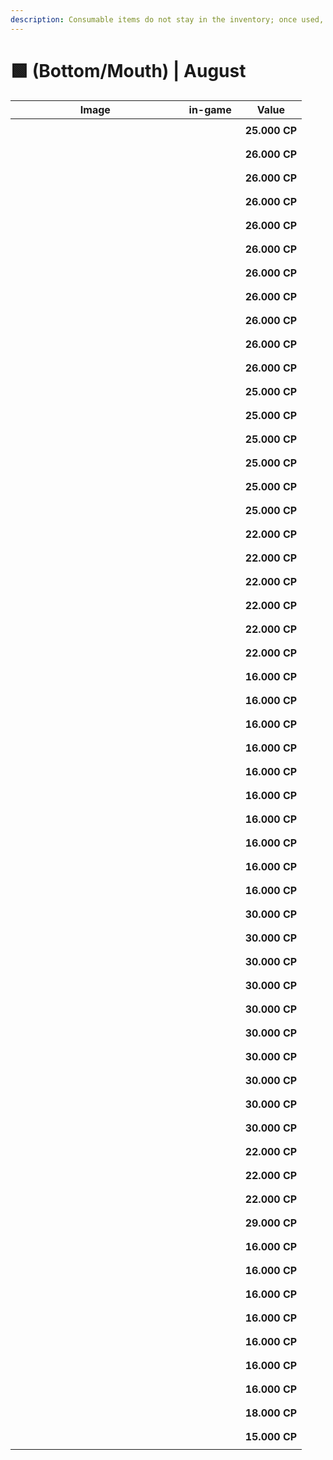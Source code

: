 ```yaml
---
description: Consumable items do not stay in the inventory; once used, they are discarded.
---
```


# 🟩 (Bottom/Mouth) | August

<table><thead><tr><th width="255.6666259765625">Image</th><th>in-game</th><th>Value</th></tr></thead><tbody><tr><td><div><figure><img src="https://2519823574-files.gitbook.io/~/files/v0/b/gitbook-x-prod.appspot.com/o/spaces%2FcRMWNBzOKVfDmKU3tkwa%2Fuploads%2FHVieVV24ijaE63BRw6vW%2Fa1.png?alt=media&#x26;token=97d949f6-e22f-4632-b741-e1843e758181" alt=""><figcaption></figcaption></figure></div></td><td><div><figure><img src="https://2519823574-files.gitbook.io/~/files/v0/b/gitbook-x-prod.appspot.com/o/spaces%2FcRMWNBzOKVfDmKU3tkwa%2Fuploads%2FdZkq2J9abssCukhQpYow%2F1.gif?alt=media&#x26;token=447c6c38-f28f-4be6-b50c-29bca8faf948" alt=""><figcaption></figcaption></figure></div></td><td><strong>25.000 CP</strong></td></tr><tr><td><div><figure><img src="https://2519823574-files.gitbook.io/~/files/v0/b/gitbook-x-prod.appspot.com/o/spaces%2FcRMWNBzOKVfDmKU3tkwa%2Fuploads%2Fi9HKGVpaHVRXOKXesk0F%2Fa2.png?alt=media&#x26;token=c1491bc8-6c69-4579-9018-bc898ae651b3" alt=""><figcaption></figcaption></figure></div></td><td><div><figure><img src="https://2519823574-files.gitbook.io/~/files/v0/b/gitbook-x-prod.appspot.com/o/spaces%2FcRMWNBzOKVfDmKU3tkwa%2Fuploads%2FKi6sfJAk94FGCmKCJdZB%2F2.gif?alt=media&#x26;token=b3323625-45d1-4024-9bc3-c24934044f90" alt=""><figcaption></figcaption></figure></div></td><td><strong>26.000 CP</strong></td></tr><tr><td><div><figure><img src="https://2519823574-files.gitbook.io/~/files/v0/b/gitbook-x-prod.appspot.com/o/spaces%2FcRMWNBzOKVfDmKU3tkwa%2Fuploads%2FhouJdhhIXS4NEHFi6Vwt%2Fa3.png?alt=media&#x26;token=336f8e2d-6f72-4dbe-a808-72c517546500" alt=""><figcaption></figcaption></figure></div></td><td><div><figure><img src="https://2519823574-files.gitbook.io/~/files/v0/b/gitbook-x-prod.appspot.com/o/spaces%2FcRMWNBzOKVfDmKU3tkwa%2Fuploads%2FwVRIFSIhxJQVmuB2yjSS%2F3.gif?alt=media&#x26;token=4a5f1b39-de0e-40a7-a333-a989d18f39f4" alt=""><figcaption></figcaption></figure></div></td><td><strong>26.000 CP</strong></td></tr><tr><td><div><figure><img src="https://2519823574-files.gitbook.io/~/files/v0/b/gitbook-x-prod.appspot.com/o/spaces%2FcRMWNBzOKVfDmKU3tkwa%2Fuploads%2FWyrVqoszTYcjryBGZpRK%2Fa4.png?alt=media&#x26;token=d5cc6705-2543-41e2-b64c-8cc578e1510c" alt=""><figcaption></figcaption></figure></div></td><td><div><figure><img src="https://2519823574-files.gitbook.io/~/files/v0/b/gitbook-x-prod.appspot.com/o/spaces%2FcRMWNBzOKVfDmKU3tkwa%2Fuploads%2FayWdexAZJykAb1E5fpYD%2F4.gif?alt=media&#x26;token=65b3fb1a-2c67-4327-9769-c878b0c428ed" alt=""><figcaption></figcaption></figure></div></td><td><strong>26.000 CP</strong></td></tr><tr><td><div><figure><img src="https://2519823574-files.gitbook.io/~/files/v0/b/gitbook-x-prod.appspot.com/o/spaces%2FcRMWNBzOKVfDmKU3tkwa%2Fuploads%2F4Gs4tZOn1qqeVU9gVn8y%2Fa5.png?alt=media&#x26;token=b2a1adee-2636-46a1-81ca-a7811b8b6a25" alt=""><figcaption></figcaption></figure></div></td><td><div><figure><img src="https://2519823574-files.gitbook.io/~/files/v0/b/gitbook-x-prod.appspot.com/o/spaces%2FcRMWNBzOKVfDmKU3tkwa%2Fuploads%2FbjzRBb5koyZEhv8Dwp3D%2F5.gif?alt=media&#x26;token=d7f109ae-3f43-4ff5-baa8-c8ab334ba219" alt=""><figcaption></figcaption></figure></div></td><td><strong>26.000 CP</strong></td></tr><tr><td><div><figure><img src="https://2519823574-files.gitbook.io/~/files/v0/b/gitbook-x-prod.appspot.com/o/spaces%2FcRMWNBzOKVfDmKU3tkwa%2Fuploads%2FbWI8ZWozhoZKg9s9glc7%2Fa6.png?alt=media&#x26;token=515c53ba-4594-43c5-ba2e-a573fd629c1a" alt=""><figcaption></figcaption></figure></div></td><td><div><figure><img src="https://2519823574-files.gitbook.io/~/files/v0/b/gitbook-x-prod.appspot.com/o/spaces%2FcRMWNBzOKVfDmKU3tkwa%2Fuploads%2FZGTg2mMZwpa44bhNL105%2F6.gif?alt=media&#x26;token=c1bae533-8796-43f8-9aa2-9206bc778e10" alt=""><figcaption></figcaption></figure></div></td><td><strong>26.000 CP</strong></td></tr><tr><td><div><figure><img src="https://2519823574-files.gitbook.io/~/files/v0/b/gitbook-x-prod.appspot.com/o/spaces%2FcRMWNBzOKVfDmKU3tkwa%2Fuploads%2FLQ9q8SsvjrRoI54SYi9Z%2Fa7.png?alt=media&#x26;token=2a230de4-6dec-4b85-8790-bfbf26de56ec" alt=""><figcaption></figcaption></figure></div></td><td><div><figure><img src="https://2519823574-files.gitbook.io/~/files/v0/b/gitbook-x-prod.appspot.com/o/spaces%2FcRMWNBzOKVfDmKU3tkwa%2Fuploads%2Fqrw74bmCg3MmSPZoF7ig%2F7.gif?alt=media&#x26;token=141d4b3c-6a6c-4a44-8d7e-b3b5d6a7bfcd" alt=""><figcaption></figcaption></figure></div></td><td><strong>26.000 CP</strong></td></tr><tr><td><div><figure><img src="https://2519823574-files.gitbook.io/~/files/v0/b/gitbook-x-prod.appspot.com/o/spaces%2FcRMWNBzOKVfDmKU3tkwa%2Fuploads%2Fqap8V47qW46WqTldP5YP%2Fa8.png?alt=media&#x26;token=b8e57a84-6a92-4cbe-8372-a91c8dd5eade" alt=""><figcaption></figcaption></figure></div></td><td><div><figure><img src="https://2519823574-files.gitbook.io/~/files/v0/b/gitbook-x-prod.appspot.com/o/spaces%2FcRMWNBzOKVfDmKU3tkwa%2Fuploads%2FLZqxkJDFp2ZVeJaxmeTw%2F8.gif?alt=media&#x26;token=5400dc50-cd7d-4305-b339-2db04a5d42ef" alt=""><figcaption></figcaption></figure></div></td><td><strong>26.000 CP</strong></td></tr><tr><td><div><figure><img src="https://2519823574-files.gitbook.io/~/files/v0/b/gitbook-x-prod.appspot.com/o/spaces%2FcRMWNBzOKVfDmKU3tkwa%2Fuploads%2F0fXenZ7m82AwMmSBvYAB%2Fa9.png?alt=media&#x26;token=dd978abf-9a5a-47a5-a3e5-9195b3ac76ac" alt=""><figcaption></figcaption></figure></div></td><td><div><figure><img src="https://2519823574-files.gitbook.io/~/files/v0/b/gitbook-x-prod.appspot.com/o/spaces%2FcRMWNBzOKVfDmKU3tkwa%2Fuploads%2FUlGmf0ufqKLEUYKDhvUJ%2F9.gif?alt=media&#x26;token=28022605-80da-4f25-be6b-6a3184728005" alt=""><figcaption></figcaption></figure></div></td><td><strong>26.000 CP</strong></td></tr><tr><td><div><figure><img src="https://2519823574-files.gitbook.io/~/files/v0/b/gitbook-x-prod.appspot.com/o/spaces%2FcRMWNBzOKVfDmKU3tkwa%2Fuploads%2FQVlGCnDkjPVIEPWVw3Ue%2Fa10.png?alt=media&#x26;token=4bb33533-d252-49e3-a9eb-3d4006a5f0af" alt=""><figcaption></figcaption></figure></div></td><td><div><figure><img src="https://2519823574-files.gitbook.io/~/files/v0/b/gitbook-x-prod.appspot.com/o/spaces%2FcRMWNBzOKVfDmKU3tkwa%2Fuploads%2FP8DWH4CrMHKoMnmSo6Sr%2F10.gif?alt=media&#x26;token=a98ec0cf-05a3-4b89-a540-d1b5938644bd" alt=""><figcaption></figcaption></figure></div></td><td><strong>26.000 CP</strong></td></tr><tr><td><div><figure><img src="https://2519823574-files.gitbook.io/~/files/v0/b/gitbook-x-prod.appspot.com/o/spaces%2FcRMWNBzOKVfDmKU3tkwa%2Fuploads%2FqpQMAd69tPwyAxCXwTYy%2Fa11.png?alt=media&#x26;token=2a8ab0d4-8b90-4825-8a6d-488830342450" alt=""><figcaption></figcaption></figure></div></td><td><div><figure><img src="https://2519823574-files.gitbook.io/~/files/v0/b/gitbook-x-prod.appspot.com/o/spaces%2FcRMWNBzOKVfDmKU3tkwa%2Fuploads%2FbNNdFkIlNcoUnPH1lzeI%2F11.gif?alt=media&#x26;token=8974c4d1-4e32-4dae-b491-e32cfde20772" alt=""><figcaption></figcaption></figure></div></td><td><strong>26.000 CP</strong></td></tr><tr><td><div><figure><img src="https://2519823574-files.gitbook.io/~/files/v0/b/gitbook-x-prod.appspot.com/o/spaces%2FcRMWNBzOKVfDmKU3tkwa%2Fuploads%2FORabnIBjF1GdK6wEyBp0%2Fimage.png?alt=media&#x26;token=9f638db7-3c35-4483-9cac-9b2570c3da97" alt=""><figcaption></figcaption></figure></div></td><td><div><figure><img src="https://2519823574-files.gitbook.io/~/files/v0/b/gitbook-x-prod.appspot.com/o/spaces%2FcRMWNBzOKVfDmKU3tkwa%2Fuploads%2FahIqra4JzMmuGUnaKBts%2F1.gif?alt=media&#x26;token=36731e27-ec72-4942-b5b0-757ff34bf027" alt=""><figcaption></figcaption></figure></div></td><td><strong>25.000 CP</strong></td></tr><tr><td><div><figure><img src="https://2519823574-files.gitbook.io/~/files/v0/b/gitbook-x-prod.appspot.com/o/spaces%2FcRMWNBzOKVfDmKU3tkwa%2Fuploads%2F7vBdz9hax70qLC5gEoO1%2Fimage.png?alt=media&#x26;token=73f784eb-f4ad-4374-9ca7-36e259b38f6b" alt=""><figcaption></figcaption></figure></div></td><td><div><figure><img src="https://2519823574-files.gitbook.io/~/files/v0/b/gitbook-x-prod.appspot.com/o/spaces%2FcRMWNBzOKVfDmKU3tkwa%2Fuploads%2F6brxgmd0vjGVVa8YqRYJ%2F2.gif?alt=media&#x26;token=d5e51589-9ebe-4535-8e34-3e03b42d068e" alt=""><figcaption></figcaption></figure></div></td><td><strong>25.000 CP</strong></td></tr><tr><td><div><figure><img src="https://2519823574-files.gitbook.io/~/files/v0/b/gitbook-x-prod.appspot.com/o/spaces%2FcRMWNBzOKVfDmKU3tkwa%2Fuploads%2FTRQYlDlEDfKB9CiVWeR7%2Fimage.png?alt=media&#x26;token=7c129a1c-ce91-484f-8ddc-e549d18439f7" alt=""><figcaption></figcaption></figure></div></td><td><div><figure><img src="https://2519823574-files.gitbook.io/~/files/v0/b/gitbook-x-prod.appspot.com/o/spaces%2FcRMWNBzOKVfDmKU3tkwa%2Fuploads%2FPIBKUJFzyeBC5m8Eb8EH%2F3.gif?alt=media&#x26;token=52a6c5e1-2d00-4327-90d3-dde6c108b53b" alt=""><figcaption></figcaption></figure></div></td><td><strong>25.000 CP</strong></td></tr><tr><td><div><figure><img src="https://2519823574-files.gitbook.io/~/files/v0/b/gitbook-x-prod.appspot.com/o/spaces%2FcRMWNBzOKVfDmKU3tkwa%2Fuploads%2Fax7PIrmg5HVBJbkYapgC%2Fimage.png?alt=media&#x26;token=09cb4129-67e1-4196-a91c-3caa917ff45c" alt=""><figcaption></figcaption></figure></div></td><td><div><figure><img src="https://2519823574-files.gitbook.io/~/files/v0/b/gitbook-x-prod.appspot.com/o/spaces%2FcRMWNBzOKVfDmKU3tkwa%2Fuploads%2FtrqQ8dREMngfqYr3JObp%2F4.gif?alt=media&#x26;token=9b736f5a-f0a5-472c-b73f-877ff624a821" alt=""><figcaption></figcaption></figure></div></td><td><strong>25.000 CP</strong></td></tr><tr><td><div><figure><img src="https://2519823574-files.gitbook.io/~/files/v0/b/gitbook-x-prod.appspot.com/o/spaces%2FcRMWNBzOKVfDmKU3tkwa%2Fuploads%2FkHydcb6UvNlOU16uv5y5%2Fimage.png?alt=media&#x26;token=12c7e517-9947-47f9-9a5e-50410a8e667a" alt=""><figcaption></figcaption></figure></div></td><td><div><figure><img src="https://2519823574-files.gitbook.io/~/files/v0/b/gitbook-x-prod.appspot.com/o/spaces%2FcRMWNBzOKVfDmKU3tkwa%2Fuploads%2FQN5jRRMoYmqNL6mV1kKz%2F5.gif?alt=media&#x26;token=88071627-5b7b-4c70-ac18-691c41b7605d" alt=""><figcaption></figcaption></figure></div></td><td><strong>25.000 CP</strong></td></tr><tr><td><div><figure><img src="https://2519823574-files.gitbook.io/~/files/v0/b/gitbook-x-prod.appspot.com/o/spaces%2FcRMWNBzOKVfDmKU3tkwa%2Fuploads%2F8ga9XCpaxrFyciuuDReV%2Fimage.png?alt=media&#x26;token=888ceb4f-0dca-4391-8e29-22010c14de67" alt=""><figcaption></figcaption></figure></div></td><td><div><figure><img src="https://2519823574-files.gitbook.io/~/files/v0/b/gitbook-x-prod.appspot.com/o/spaces%2FcRMWNBzOKVfDmKU3tkwa%2Fuploads%2FmU3tm22z6egpn7bif86Z%2F6.gif?alt=media&#x26;token=6556e795-00c3-46eb-93b4-05e64efa18eb" alt=""><figcaption></figcaption></figure></div></td><td><strong>25.000 CP</strong></td></tr><tr><td><div><figure><img src="https://2519823574-files.gitbook.io/~/files/v0/b/gitbook-x-prod.appspot.com/o/spaces%2FcRMWNBzOKVfDmKU3tkwa%2Fuploads%2Fljratk0gbJkGBpuEGQa7%2Fimage.png?alt=media&#x26;token=ef511e8d-b7b8-4d09-8ae6-89b0438735f7" alt=""><figcaption></figcaption></figure></div></td><td><div><figure><img src="https://2519823574-files.gitbook.io/~/files/v0/b/gitbook-x-prod.appspot.com/o/spaces%2FcRMWNBzOKVfDmKU3tkwa%2Fuploads%2FOantpTkWyCyrbtR5fEPV%2F7.gif?alt=media&#x26;token=7bba128d-f0c9-45e1-b3aa-4889663a1302" alt=""><figcaption></figcaption></figure></div></td><td><strong>22.000 CP</strong></td></tr><tr><td><div><figure><img src="https://2519823574-files.gitbook.io/~/files/v0/b/gitbook-x-prod.appspot.com/o/spaces%2FcRMWNBzOKVfDmKU3tkwa%2Fuploads%2FTKdxCYpTPtGcAbzSqwU2%2Fimage.png?alt=media&#x26;token=409bbc51-cab7-4c03-8a0a-75f5fc9565d9" alt=""><figcaption></figcaption></figure></div></td><td><div><figure><img src="https://2519823574-files.gitbook.io/~/files/v0/b/gitbook-x-prod.appspot.com/o/spaces%2FcRMWNBzOKVfDmKU3tkwa%2Fuploads%2Fc9YLwPt4FRF7NMfHtDMQ%2F8.gif?alt=media&#x26;token=401cea12-4196-4ea9-8df1-ba96be8481d2" alt=""><figcaption></figcaption></figure></div></td><td><strong>22.000 CP</strong></td></tr><tr><td><div><figure><img src="https://2519823574-files.gitbook.io/~/files/v0/b/gitbook-x-prod.appspot.com/o/spaces%2FcRMWNBzOKVfDmKU3tkwa%2Fuploads%2Fk2WQ0lKHnPLnrGnhq0v4%2Fimage.png?alt=media&#x26;token=c5faf286-0736-4a30-8fc7-22104ad6eb85" alt=""><figcaption></figcaption></figure></div></td><td><div><figure><img src="https://2519823574-files.gitbook.io/~/files/v0/b/gitbook-x-prod.appspot.com/o/spaces%2FcRMWNBzOKVfDmKU3tkwa%2Fuploads%2FXHOPBMyBRlvGGoljTGhj%2F9.gif?alt=media&#x26;token=2f370061-3ed4-4a8f-94da-1538d7dec793" alt=""><figcaption></figcaption></figure></div></td><td><strong>22.000 CP</strong></td></tr><tr><td><div><figure><img src="https://2519823574-files.gitbook.io/~/files/v0/b/gitbook-x-prod.appspot.com/o/spaces%2FcRMWNBzOKVfDmKU3tkwa%2Fuploads%2FzMq2Qx7v73cnpg033riP%2Fimage.png?alt=media&#x26;token=8d52d900-60f8-4ec1-be17-5f5a935038a3" alt=""><figcaption></figcaption></figure></div></td><td><div><figure><img src="https://2519823574-files.gitbook.io/~/files/v0/b/gitbook-x-prod.appspot.com/o/spaces%2FcRMWNBzOKVfDmKU3tkwa%2Fuploads%2FEFeducEdJoTsXvLYbvs1%2F10.gif?alt=media&#x26;token=595ff835-ec72-4eaa-8ec3-255ca8d4ef72" alt=""><figcaption></figcaption></figure></div></td><td><strong>22.000 CP</strong></td></tr><tr><td><div><figure><img src="https://2519823574-files.gitbook.io/~/files/v0/b/gitbook-x-prod.appspot.com/o/spaces%2FcRMWNBzOKVfDmKU3tkwa%2Fuploads%2FZv0zvzQDfQ6Z5USSwRn3%2Fimage.png?alt=media&#x26;token=edd688d0-3d40-4a11-9c12-91c6e8e6f705" alt=""><figcaption></figcaption></figure></div></td><td><div><figure><img src="https://2519823574-files.gitbook.io/~/files/v0/b/gitbook-x-prod.appspot.com/o/spaces%2FcRMWNBzOKVfDmKU3tkwa%2Fuploads%2FvrBPHpbsb708jiVvcTau%2F11.gif?alt=media&#x26;token=f0390f01-595d-46b1-8bc4-4f8d09a0577c" alt=""><figcaption></figcaption></figure></div></td><td><strong>22.000 CP</strong></td></tr><tr><td><div><figure><img src="https://2519823574-files.gitbook.io/~/files/v0/b/gitbook-x-prod.appspot.com/o/spaces%2FcRMWNBzOKVfDmKU3tkwa%2Fuploads%2FwPaTZfAsM3M3Kovx6uqw%2Fimage.png?alt=media&#x26;token=3a965cbd-8d85-46f5-9992-ba6623a301b3" alt=""><figcaption></figcaption></figure></div></td><td><div><figure><img src="https://2519823574-files.gitbook.io/~/files/v0/b/gitbook-x-prod.appspot.com/o/spaces%2FcRMWNBzOKVfDmKU3tkwa%2Fuploads%2FzsioW9NFXCfh68d8JdZK%2F12.gif?alt=media&#x26;token=253dcdaa-6466-41b9-9c4e-b530d8b83f42" alt=""><figcaption></figcaption></figure></div></td><td><strong>22.000 CP</strong></td></tr><tr><td><div><figure><img src="https://2519823574-files.gitbook.io/~/files/v0/b/gitbook-x-prod.appspot.com/o/spaces%2FcRMWNBzOKVfDmKU3tkwa%2Fuploads%2Fqg9W8hEkXlM76KiaAXM7%2Fimage.png?alt=media&#x26;token=1cdf9582-448a-47d9-a690-d00e3ea59323" alt=""><figcaption></figcaption></figure></div></td><td><div><figure><img src="https://2519823574-files.gitbook.io/~/files/v0/b/gitbook-x-prod.appspot.com/o/spaces%2FcRMWNBzOKVfDmKU3tkwa%2Fuploads%2FIb4NI7azU8OTtUJBTpci%2F14.gif?alt=media&#x26;token=14a0f173-1b06-4e30-8b5f-dcd50389496c" alt=""><figcaption></figcaption></figure></div></td><td><strong>16.000 CP</strong></td></tr><tr><td><div><figure><img src="https://2519823574-files.gitbook.io/~/files/v0/b/gitbook-x-prod.appspot.com/o/spaces%2FcRMWNBzOKVfDmKU3tkwa%2Fuploads%2FNAGgL1Cozk3vRNq5DkfC%2Fimage.png?alt=media&#x26;token=5599fb22-8cd5-4e36-992f-d4abb94033b0" alt=""><figcaption></figcaption></figure></div></td><td><div><figure><img src="https://2519823574-files.gitbook.io/~/files/v0/b/gitbook-x-prod.appspot.com/o/spaces%2FcRMWNBzOKVfDmKU3tkwa%2Fuploads%2FqBr0yJYlC5dtaExRsgsz%2F15.gif?alt=media&#x26;token=6db12b0a-8ba1-4fa7-a5de-9a4de2819202" alt=""><figcaption></figcaption></figure></div></td><td><strong>16.000 CP</strong></td></tr><tr><td><div><figure><img src="https://2519823574-files.gitbook.io/~/files/v0/b/gitbook-x-prod.appspot.com/o/spaces%2FcRMWNBzOKVfDmKU3tkwa%2Fuploads%2FzQiUPdiQlkCBQ6GHHQ9o%2Fimage.png?alt=media&#x26;token=6a08c26a-8c0e-43f8-bb11-95257b42808d" alt=""><figcaption></figcaption></figure></div></td><td><div><figure><img src="https://2519823574-files.gitbook.io/~/files/v0/b/gitbook-x-prod.appspot.com/o/spaces%2FcRMWNBzOKVfDmKU3tkwa%2Fuploads%2Fv88bNoogTAGFycfsVdKt%2F16.gif?alt=media&#x26;token=ded00de4-b16d-4276-871f-ff6e14ef6b7c" alt=""><figcaption></figcaption></figure></div></td><td><strong>16.000 CP</strong></td></tr><tr><td><div><figure><img src="https://2519823574-files.gitbook.io/~/files/v0/b/gitbook-x-prod.appspot.com/o/spaces%2FcRMWNBzOKVfDmKU3tkwa%2Fuploads%2FlXf7RPXvhxjtnBKyazq8%2Fimage.png?alt=media&#x26;token=11766560-b5c6-4225-bd4f-45e0541dcdb7" alt=""><figcaption></figcaption></figure></div></td><td><div><figure><img src="https://2519823574-files.gitbook.io/~/files/v0/b/gitbook-x-prod.appspot.com/o/spaces%2FcRMWNBzOKVfDmKU3tkwa%2Fuploads%2FOZc6k23Z1LbmpDY25IsZ%2F17.gif?alt=media&#x26;token=f011912a-d3f5-4444-80e8-af0647d23158" alt=""><figcaption></figcaption></figure></div></td><td><strong>16.000 CP</strong></td></tr><tr><td><div><figure><img src="https://2519823574-files.gitbook.io/~/files/v0/b/gitbook-x-prod.appspot.com/o/spaces%2FcRMWNBzOKVfDmKU3tkwa%2Fuploads%2FIChKKMdxQJWHXqKRtiRo%2Fimage.png?alt=media&#x26;token=90695035-2ffc-4a40-a510-dbd34fc7823f" alt=""><figcaption></figcaption></figure></div></td><td><div><figure><img src="https://2519823574-files.gitbook.io/~/files/v0/b/gitbook-x-prod.appspot.com/o/spaces%2FcRMWNBzOKVfDmKU3tkwa%2Fuploads%2FXd1cCSZ4Tjt8QZuRMz1v%2F18.gif?alt=media&#x26;token=27e40333-9f2a-47b2-ad63-b5968b409a7a" alt=""><figcaption></figcaption></figure></div></td><td><strong>16.000 CP</strong></td></tr><tr><td><div><figure><img src="https://2519823574-files.gitbook.io/~/files/v0/b/gitbook-x-prod.appspot.com/o/spaces%2FcRMWNBzOKVfDmKU3tkwa%2Fuploads%2FyTZUWi8tIKjkKR12btIv%2Fimage.png?alt=media&#x26;token=90f1cce6-d91e-431a-8e38-8300de1b80f6" alt=""><figcaption></figcaption></figure></div></td><td><div><figure><img src="https://2519823574-files.gitbook.io/~/files/v0/b/gitbook-x-prod.appspot.com/o/spaces%2FcRMWNBzOKVfDmKU3tkwa%2Fuploads%2F1Om0x4JghkJAbbmuw69p%2F19.gif?alt=media&#x26;token=bcd4e521-f9c1-4c0a-acce-18325d16a12d" alt=""><figcaption></figcaption></figure></div></td><td><strong>16.000 CP</strong></td></tr><tr><td><div><figure><img src="https://2519823574-files.gitbook.io/~/files/v0/b/gitbook-x-prod.appspot.com/o/spaces%2FcRMWNBzOKVfDmKU3tkwa%2Fuploads%2FuEtuJ5lod4Fnt8WQEA46%2Fimage.png?alt=media&#x26;token=fe54dd66-e2df-4544-881c-48070ef4a154" alt=""><figcaption></figcaption></figure></div></td><td><div><figure><img src="https://2519823574-files.gitbook.io/~/files/v0/b/gitbook-x-prod.appspot.com/o/spaces%2FcRMWNBzOKVfDmKU3tkwa%2Fuploads%2Feq7Jok09ngUrA4UaWxYI%2F20.gif?alt=media&#x26;token=cb56490a-301e-4f37-b5c0-c15f09e4179c" alt=""><figcaption></figcaption></figure></div></td><td><strong>16.000 CP</strong></td></tr><tr><td><div><figure><img src="https://2519823574-files.gitbook.io/~/files/v0/b/gitbook-x-prod.appspot.com/o/spaces%2FcRMWNBzOKVfDmKU3tkwa%2Fuploads%2F4ei4lPTwyxYuVpLpk4S6%2Fimage.png?alt=media&#x26;token=956b7f74-e72f-4d51-81b0-e0e2b0b3303d" alt=""><figcaption></figcaption></figure></div></td><td><div><figure><img src="https://2519823574-files.gitbook.io/~/files/v0/b/gitbook-x-prod.appspot.com/o/spaces%2FcRMWNBzOKVfDmKU3tkwa%2Fuploads%2FEU884axJJBCULwGBDCNV%2F21.gif?alt=media&#x26;token=5c2bc72d-c85a-4d27-90f5-6e208528464c" alt=""><figcaption></figcaption></figure></div></td><td><strong>16.000 CP</strong></td></tr><tr><td><div><figure><img src="https://2519823574-files.gitbook.io/~/files/v0/b/gitbook-x-prod.appspot.com/o/spaces%2FcRMWNBzOKVfDmKU3tkwa%2Fuploads%2FJaWzdTXV0ezWpz71LB8r%2Fimage.png?alt=media&#x26;token=56505de9-dd56-427e-8561-26c2bd3e5e36" alt=""><figcaption></figcaption></figure></div></td><td><div><figure><img src="https://2519823574-files.gitbook.io/~/files/v0/b/gitbook-x-prod.appspot.com/o/spaces%2FcRMWNBzOKVfDmKU3tkwa%2Fuploads%2F7nw6GWjgFg4INypM7q8x%2F22.gif?alt=media&#x26;token=58dfffff-c6db-4137-a214-9ba0bd10fee1" alt=""><figcaption></figcaption></figure></div></td><td><strong>16.000 CP</strong></td></tr><tr><td><div><figure><img src="https://2519823574-files.gitbook.io/~/files/v0/b/gitbook-x-prod.appspot.com/o/spaces%2FcRMWNBzOKVfDmKU3tkwa%2Fuploads%2F2lQWsRunNakhjw4Z46tZ%2Fimage.png?alt=media&#x26;token=3f3dbe4b-a77e-4f4c-9e70-732f4991214b" alt=""><figcaption></figcaption></figure></div></td><td><div><figure><img src="https://2519823574-files.gitbook.io/~/files/v0/b/gitbook-x-prod.appspot.com/o/spaces%2FcRMWNBzOKVfDmKU3tkwa%2Fuploads%2Fr03bOqCC71j6pbGyGcf6%2F23.gif?alt=media&#x26;token=bc32dcab-ec33-4223-bcce-e0e9a1427bfa" alt=""><figcaption></figcaption></figure></div></td><td><strong>16.000 CP</strong></td></tr><tr><td><div><figure><img src="https://2519823574-files.gitbook.io/~/files/v0/b/gitbook-x-prod.appspot.com/o/spaces%2FcRMWNBzOKVfDmKU3tkwa%2Fuploads%2F5sQxvLBDxvYk3ipDpHUi%2Fimage.png?alt=media&#x26;token=d1792404-2948-4917-9e87-91a84fa6ae8b" alt=""><figcaption></figcaption></figure></div></td><td><div><figure><img src="https://2519823574-files.gitbook.io/~/files/v0/b/gitbook-x-prod.appspot.com/o/spaces%2FcRMWNBzOKVfDmKU3tkwa%2Fuploads%2FelEJBUORXURW4hwq5oRP%2F24.gif?alt=media&#x26;token=4d3a245a-0ba5-4bc7-86a4-1f5a5b39b2ec" alt=""><figcaption></figcaption></figure></div></td><td><strong>30.000 CP</strong></td></tr><tr><td><div><figure><img src="https://2519823574-files.gitbook.io/~/files/v0/b/gitbook-x-prod.appspot.com/o/spaces%2FcRMWNBzOKVfDmKU3tkwa%2Fuploads%2FseqDGeFwGeu8UTxfaT6U%2Fimage.png?alt=media&#x26;token=07af2a2f-294d-4cea-a0dd-ea4d28ec90e5" alt=""><figcaption></figcaption></figure></div></td><td><div><figure><img src="https://2519823574-files.gitbook.io/~/files/v0/b/gitbook-x-prod.appspot.com/o/spaces%2FcRMWNBzOKVfDmKU3tkwa%2Fuploads%2FJ8FqL3H4mdcQ3UH6Q7ni%2F25.gif?alt=media&#x26;token=3b7152b6-64b1-4f1b-b066-261e6f15cfc4" alt=""><figcaption></figcaption></figure></div></td><td><strong>30.000 CP</strong></td></tr><tr><td><div><figure><img src="https://2519823574-files.gitbook.io/~/files/v0/b/gitbook-x-prod.appspot.com/o/spaces%2FcRMWNBzOKVfDmKU3tkwa%2Fuploads%2FzKaI4ZFJ9BoidwhWpgig%2Fimage.png?alt=media&#x26;token=56c69b68-0dce-47d5-a9c6-ff62cc659c79" alt=""><figcaption></figcaption></figure></div></td><td><div><figure><img src="https://2519823574-files.gitbook.io/~/files/v0/b/gitbook-x-prod.appspot.com/o/spaces%2FcRMWNBzOKVfDmKU3tkwa%2Fuploads%2FfvVHWknZxnBwD7V6QrvB%2F26.gif?alt=media&#x26;token=d49a678d-3227-4a13-844c-7d57ecc8e084" alt=""><figcaption></figcaption></figure></div></td><td><strong>30.000 CP</strong></td></tr><tr><td><div><figure><img src="https://2519823574-files.gitbook.io/~/files/v0/b/gitbook-x-prod.appspot.com/o/spaces%2FcRMWNBzOKVfDmKU3tkwa%2Fuploads%2FXiGN2R0gt9PEOIewTvqv%2Fimage.png?alt=media&#x26;token=f92085a5-bf46-4e91-9437-a9371e464ea4" alt=""><figcaption></figcaption></figure></div></td><td><div><figure><img src="https://2519823574-files.gitbook.io/~/files/v0/b/gitbook-x-prod.appspot.com/o/spaces%2FcRMWNBzOKVfDmKU3tkwa%2Fuploads%2FenpspVRADSzFueHCQjHu%2F27.gif?alt=media&#x26;token=07d2b6ce-d02e-4536-ba3e-bd9c457ca054" alt=""><figcaption></figcaption></figure></div></td><td><strong>30.000 CP</strong></td></tr><tr><td><div><figure><img src="https://2519823574-files.gitbook.io/~/files/v0/b/gitbook-x-prod.appspot.com/o/spaces%2FcRMWNBzOKVfDmKU3tkwa%2Fuploads%2FTKWHHQJ8zElpUQoFFU3d%2Fimage.png?alt=media&#x26;token=05b9486c-39ac-4f93-95a8-8417c2c6d6a8" alt=""><figcaption></figcaption></figure></div></td><td><div><figure><img src="https://2519823574-files.gitbook.io/~/files/v0/b/gitbook-x-prod.appspot.com/o/spaces%2FcRMWNBzOKVfDmKU3tkwa%2Fuploads%2F7HtBwv10tXgI4ZJRE88O%2F28.gif?alt=media&#x26;token=682179e6-b1cd-4396-a06b-bfc0c7038a75" alt=""><figcaption></figcaption></figure></div></td><td><strong>30.000 CP</strong></td></tr><tr><td><div><figure><img src="https://2519823574-files.gitbook.io/~/files/v0/b/gitbook-x-prod.appspot.com/o/spaces%2FcRMWNBzOKVfDmKU3tkwa%2Fuploads%2F1JEWZL08MS0vsyZCQZ2p%2Fimage.png?alt=media&#x26;token=5456486a-a400-46e4-b6a1-779a30040d68" alt=""><figcaption></figcaption></figure></div></td><td><div><figure><img src="https://2519823574-files.gitbook.io/~/files/v0/b/gitbook-x-prod.appspot.com/o/spaces%2FcRMWNBzOKVfDmKU3tkwa%2Fuploads%2FxcnAuu7EbM9ZDvQBY2dI%2F29.gif?alt=media&#x26;token=6c77b6a3-b88c-4805-b95b-71e666d08623" alt=""><figcaption></figcaption></figure></div></td><td><strong>30.000 CP</strong></td></tr><tr><td><div><figure><img src="https://2519823574-files.gitbook.io/~/files/v0/b/gitbook-x-prod.appspot.com/o/spaces%2FcRMWNBzOKVfDmKU3tkwa%2Fuploads%2FSAQhVr02RcMBaLBJFjhb%2Fimage.png?alt=media&#x26;token=55b670fc-e345-4b25-91a0-362f7db6155d" alt=""><figcaption></figcaption></figure></div></td><td><div><figure><img src="https://2519823574-files.gitbook.io/~/files/v0/b/gitbook-x-prod.appspot.com/o/spaces%2FcRMWNBzOKVfDmKU3tkwa%2Fuploads%2FKP1a9cRBTHY2sEEqsmtJ%2F30.gif?alt=media&#x26;token=00aaa8ad-5460-4e1f-9ada-20f0c34cd69a" alt=""><figcaption></figcaption></figure></div></td><td><strong>30.000 CP</strong></td></tr><tr><td><div><figure><img src="https://2519823574-files.gitbook.io/~/files/v0/b/gitbook-x-prod.appspot.com/o/spaces%2FcRMWNBzOKVfDmKU3tkwa%2Fuploads%2FvK4GDz2R1jVhJGxXF9GM%2Fimage.png?alt=media&#x26;token=e074a931-0c03-46fd-bc51-a3e7a55b74c7" alt=""><figcaption></figcaption></figure></div></td><td><div><figure><img src="https://2519823574-files.gitbook.io/~/files/v0/b/gitbook-x-prod.appspot.com/o/spaces%2FcRMWNBzOKVfDmKU3tkwa%2Fuploads%2FaE1bCuyy9caSySN4pmtr%2F31.gif?alt=media&#x26;token=7f759204-a24e-4b65-bfad-fa26c57c699e" alt=""><figcaption></figcaption></figure></div></td><td><strong>30.000 CP</strong></td></tr><tr><td><div><figure><img src="https://2519823574-files.gitbook.io/~/files/v0/b/gitbook-x-prod.appspot.com/o/spaces%2FcRMWNBzOKVfDmKU3tkwa%2Fuploads%2FQnLya1HG2O02AVVO683v%2Fimage.png?alt=media&#x26;token=d5e77761-7bc4-486d-8215-b37a2863e317" alt=""><figcaption></figcaption></figure></div></td><td><div><figure><img src="https://2519823574-files.gitbook.io/~/files/v0/b/gitbook-x-prod.appspot.com/o/spaces%2FcRMWNBzOKVfDmKU3tkwa%2Fuploads%2FMueKGL6nLO5Vgi55beR4%2F32.gif?alt=media&#x26;token=e4333e45-b7b3-4f11-b97b-bf1d3c5207e3" alt=""><figcaption></figcaption></figure></div></td><td><strong>30.000 CP</strong></td></tr><tr><td><div><figure><img src="https://2519823574-files.gitbook.io/~/files/v0/b/gitbook-x-prod.appspot.com/o/spaces%2FcRMWNBzOKVfDmKU3tkwa%2Fuploads%2FhmNG218zLLDHl3stqJBJ%2Fimage.png?alt=media&#x26;token=441db286-3d26-4456-97d6-8d501ff7d026" alt=""><figcaption></figcaption></figure></div></td><td><div><figure><img src="https://2519823574-files.gitbook.io/~/files/v0/b/gitbook-x-prod.appspot.com/o/spaces%2FcRMWNBzOKVfDmKU3tkwa%2Fuploads%2FGKdbSC2Lj07udKu3ByuJ%2F33.gif?alt=media&#x26;token=c771c009-b208-4ddd-8d77-e548f909142e" alt=""><figcaption></figcaption></figure></div></td><td><strong>30.000 CP</strong></td></tr><tr><td><div><figure><img src="https://2519823574-files.gitbook.io/~/files/v0/b/gitbook-x-prod.appspot.com/o/spaces%2FcRMWNBzOKVfDmKU3tkwa%2Fuploads%2FKWzJHSUHWrOpPCtgWLHE%2Fimage.png?alt=media&#x26;token=cbfce32d-d17c-4797-a4b1-0b35fd55326c" alt=""><figcaption></figcaption></figure></div></td><td><div><figure><img src="https://2519823574-files.gitbook.io/~/files/v0/b/gitbook-x-prod.appspot.com/o/spaces%2FcRMWNBzOKVfDmKU3tkwa%2Fuploads%2FNcA5wsADp6HKfrXePHPL%2F34.gif?alt=media&#x26;token=40e351e3-3628-4bd5-9647-5ff1d87cc34f" alt=""><figcaption></figcaption></figure></div></td><td><strong>22.000 CP</strong></td></tr><tr><td><div><figure><img src="https://2519823574-files.gitbook.io/~/files/v0/b/gitbook-x-prod.appspot.com/o/spaces%2FcRMWNBzOKVfDmKU3tkwa%2Fuploads%2FVrvVzqeeXyemiC4GGPzi%2Fimage.png?alt=media&#x26;token=38cdf09f-0567-4cf2-8126-55508dc9db72" alt=""><figcaption></figcaption></figure></div></td><td><div><figure><img src="https://2519823574-files.gitbook.io/~/files/v0/b/gitbook-x-prod.appspot.com/o/spaces%2FcRMWNBzOKVfDmKU3tkwa%2Fuploads%2F0bkFhnw32jW3jBH5h9M4%2F35.gif?alt=media&#x26;token=95276c38-ce67-4226-86aa-1f59e7240c9e" alt=""><figcaption></figcaption></figure></div></td><td><strong>22.000 CP</strong></td></tr><tr><td><div><figure><img src="https://2519823574-files.gitbook.io/~/files/v0/b/gitbook-x-prod.appspot.com/o/spaces%2FcRMWNBzOKVfDmKU3tkwa%2Fuploads%2FrR8TXoFP3XkouRVPvLsy%2Fimage.png?alt=media&#x26;token=f1025f0e-f23b-495a-80a0-d8dc8570dade" alt=""><figcaption></figcaption></figure></div></td><td><div><figure><img src="https://2519823574-files.gitbook.io/~/files/v0/b/gitbook-x-prod.appspot.com/o/spaces%2FcRMWNBzOKVfDmKU3tkwa%2Fuploads%2FizsavcQxKJNvhGO5RVPs%2F36.gif?alt=media&#x26;token=c3d1ee71-03be-4be4-a2da-096039242246" alt=""><figcaption></figcaption></figure></div></td><td><strong>22.000 CP</strong></td></tr><tr><td><div><figure><img src="https://2519823574-files.gitbook.io/~/files/v0/b/gitbook-x-prod.appspot.com/o/spaces%2FcRMWNBzOKVfDmKU3tkwa%2Fuploads%2Fg8pCXtRaDqA9nrNIU2vE%2Fimage.png?alt=media&#x26;token=89ee5a92-7ab4-4a87-8263-5b4cd16ae7c4" alt=""><figcaption></figcaption></figure></div></td><td><div><figure><img src="https://2519823574-files.gitbook.io/~/files/v0/b/gitbook-x-prod.appspot.com/o/spaces%2FcRMWNBzOKVfDmKU3tkwa%2Fuploads%2F2QekkPHtB1kTucUNz5Ov%2F37.gif?alt=media&#x26;token=e46c4997-38f9-4e19-8cdb-83aaa9b147fe" alt=""><figcaption></figcaption></figure></div></td><td><strong>29.000 CP</strong></td></tr><tr><td><div><figure><img src="https://2519823574-files.gitbook.io/~/files/v0/b/gitbook-x-prod.appspot.com/o/spaces%2FcRMWNBzOKVfDmKU3tkwa%2Fuploads%2FDw2pOCJe0WK3dr3LR3WQ%2Fimage.png?alt=media&#x26;token=66017967-02a6-4ac8-9a21-6a0da5a75d65" alt=""><figcaption></figcaption></figure></div></td><td><div><figure><img src="https://2519823574-files.gitbook.io/~/files/v0/b/gitbook-x-prod.appspot.com/o/spaces%2FcRMWNBzOKVfDmKU3tkwa%2Fuploads%2FkuEnFky9IAZZbGnpvy5w%2F38.gif?alt=media&#x26;token=011cbf69-6f15-4eb4-857f-300b1e9d1e4e" alt=""><figcaption></figcaption></figure></div></td><td><strong>16.000 CP</strong></td></tr><tr><td><div><figure><img src="https://2519823574-files.gitbook.io/~/files/v0/b/gitbook-x-prod.appspot.com/o/spaces%2FcRMWNBzOKVfDmKU3tkwa%2Fuploads%2FDvcashzocBb1rkNco7zk%2Fimage.png?alt=media&#x26;token=95546d58-3f5b-4ba8-af1a-a96559269593" alt=""><figcaption></figcaption></figure></div></td><td><div><figure><img src="https://2519823574-files.gitbook.io/~/files/v0/b/gitbook-x-prod.appspot.com/o/spaces%2FcRMWNBzOKVfDmKU3tkwa%2Fuploads%2FDHLakp7zlZuhyVE0VE68%2F39.gif?alt=media&#x26;token=b7d55f8d-0015-41bf-879b-294dcde66d31" alt=""><figcaption></figcaption></figure></div></td><td><strong>16.000 CP</strong></td></tr><tr><td><div><figure><img src="https://2519823574-files.gitbook.io/~/files/v0/b/gitbook-x-prod.appspot.com/o/spaces%2FcRMWNBzOKVfDmKU3tkwa%2Fuploads%2F0Nlvcx977MMyq78xersT%2Fimage.png?alt=media&#x26;token=b9e46046-2d4e-4950-87fe-70040c1eb2f7" alt=""><figcaption></figcaption></figure></div></td><td><div><figure><img src="https://2519823574-files.gitbook.io/~/files/v0/b/gitbook-x-prod.appspot.com/o/spaces%2FcRMWNBzOKVfDmKU3tkwa%2Fuploads%2FWSIdgESUDBMwuV9mt05l%2F40.gif?alt=media&#x26;token=000e20ff-0f6d-44dd-8261-1a767a6dd8b9" alt=""><figcaption></figcaption></figure></div></td><td><strong>16.000 CP</strong></td></tr><tr><td><div><figure><img src="https://2519823574-files.gitbook.io/~/files/v0/b/gitbook-x-prod.appspot.com/o/spaces%2FcRMWNBzOKVfDmKU3tkwa%2Fuploads%2Fz1df1lCdDnYxl0pj5SQt%2Fimage.png?alt=media&#x26;token=e9584e11-8485-4370-886f-1841ef5abee1" alt=""><figcaption></figcaption></figure></div></td><td><div><figure><img src="https://2519823574-files.gitbook.io/~/files/v0/b/gitbook-x-prod.appspot.com/o/spaces%2FcRMWNBzOKVfDmKU3tkwa%2Fuploads%2FgrEbE5Li9jTweJwiDZJt%2F41.gif?alt=media&#x26;token=2d7196ba-0355-4d59-b288-1fa115b9b3e5" alt=""><figcaption></figcaption></figure></div></td><td><strong>16.000 CP</strong></td></tr><tr><td><div><figure><img src="https://2519823574-files.gitbook.io/~/files/v0/b/gitbook-x-prod.appspot.com/o/spaces%2FcRMWNBzOKVfDmKU3tkwa%2Fuploads%2FNXghH80I4RyAw4RtkLJ4%2Fimage.png?alt=media&#x26;token=dc82d595-24f5-4f84-b6f4-c7c595092392" alt=""><figcaption></figcaption></figure></div></td><td><div><figure><img src="https://2519823574-files.gitbook.io/~/files/v0/b/gitbook-x-prod.appspot.com/o/spaces%2FcRMWNBzOKVfDmKU3tkwa%2Fuploads%2FRBB0ElhrpNK3N52gDcu3%2F42.gif?alt=media&#x26;token=c49d6387-81d5-4743-b3dc-a4e16180a054" alt=""><figcaption></figcaption></figure></div></td><td><strong>16.000 CP</strong></td></tr><tr><td><div><figure><img src="https://2519823574-files.gitbook.io/~/files/v0/b/gitbook-x-prod.appspot.com/o/spaces%2FcRMWNBzOKVfDmKU3tkwa%2Fuploads%2F9gqFuBz5tCVSrS6TlZBe%2Fimage.png?alt=media&#x26;token=f43b1d55-fddf-460f-ae14-22eb697a7749" alt=""><figcaption></figcaption></figure></div></td><td><div><figure><img src="https://2519823574-files.gitbook.io/~/files/v0/b/gitbook-x-prod.appspot.com/o/spaces%2FcRMWNBzOKVfDmKU3tkwa%2Fuploads%2FcOFwFmPbFbe54Pcz3GGR%2F43.gif?alt=media&#x26;token=450e17f8-61f2-4810-8651-c4469a46fcc0" alt=""><figcaption></figcaption></figure></div></td><td><strong>16.000 CP</strong></td></tr><tr><td><div><figure><img src="https://2519823574-files.gitbook.io/~/files/v0/b/gitbook-x-prod.appspot.com/o/spaces%2FcRMWNBzOKVfDmKU3tkwa%2Fuploads%2FKG5Tuob5IEhe4m0zQubo%2Fimage.png?alt=media&#x26;token=58d08125-464c-4c27-b449-6a31f282bce6" alt=""><figcaption></figcaption></figure></div></td><td><div><figure><img src="https://2519823574-files.gitbook.io/~/files/v0/b/gitbook-x-prod.appspot.com/o/spaces%2FcRMWNBzOKVfDmKU3tkwa%2Fuploads%2Ft7pfPulDmsEWGRMacEzv%2F44.gif?alt=media&#x26;token=adef17c7-ebb8-43a5-b228-4ff5aef4f3df" alt=""><figcaption></figcaption></figure></div></td><td><strong>16.000 CP</strong></td></tr><tr><td><div><figure><img src="https://2519823574-files.gitbook.io/~/files/v0/b/gitbook-x-prod.appspot.com/o/spaces%2FcRMWNBzOKVfDmKU3tkwa%2Fuploads%2FRuNnc6Pv5o1az5IGfnHc%2Fimage.png?alt=media&#x26;token=38a03b7a-f05c-4794-aeff-4f5fe6e55c05" alt=""><figcaption></figcaption></figure></div></td><td><div><figure><img src="https://2519823574-files.gitbook.io/~/files/v0/b/gitbook-x-prod.appspot.com/o/spaces%2FcRMWNBzOKVfDmKU3tkwa%2Fuploads%2FAvpaJ4S1wPqgBmdMQBez%2F45.gif?alt=media&#x26;token=4d64c347-4f82-45ca-9531-312a22e9e92a" alt=""><figcaption></figcaption></figure></div></td><td><strong>18.000 CP</strong></td></tr><tr><td><div><figure><img src="https://2519823574-files.gitbook.io/~/files/v0/b/gitbook-x-prod.appspot.com/o/spaces%2FcRMWNBzOKVfDmKU3tkwa%2Fuploads%2F4GnIVzuNPDPp0yBysDBF%2Fimage.png?alt=media&#x26;token=1e76ec8a-1804-4442-958f-bcf60d9c374a" alt=""><figcaption></figcaption></figure></div></td><td><div><figure><img src="https://2519823574-files.gitbook.io/~/files/v0/b/gitbook-x-prod.appspot.com/o/spaces%2FcRMWNBzOKVfDmKU3tkwa%2Fuploads%2F6HROD4Bn7eotQ1WQWqEn%2F46.gif?alt=media&#x26;token=6617e6a9-93e7-4d52-ac4a-7d4c8a526537" alt=""><figcaption></figcaption></figure></div></td><td><strong>15.000 CP</strong></td></tr></tbody></table>

